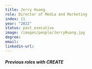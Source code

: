 ```yaml
---
title: Jerry Huang
role: Director of Media and Marketing
index: 11
year: "2022"
status: past_executive
image: /images/people/JerryHuang.jpg
degree:
email:
linkedin-url:
---
```

##### Previous roles with CREATE
